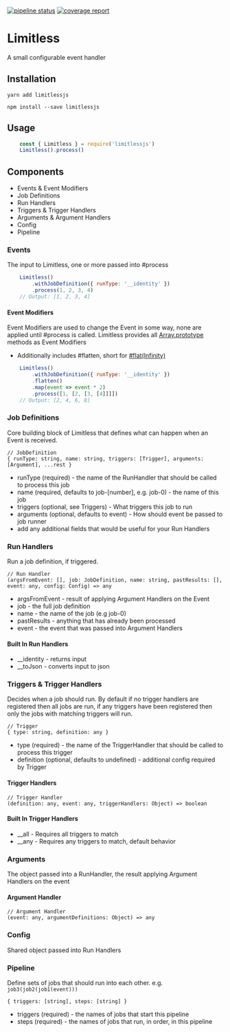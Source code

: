 [![pipeline status](https://gitlab.com/inapinch/limitless/badges/master/pipeline.svg)](https://gitlab.com/inapinch/limitless/commits/master)
[![coverage report](https://gitlab.com/inapinch/limitless/badges/master/coverage.svg)](https://gitlab.com/inapinch/limitless/commits/master)

# Limitless

A small configurable event handler

## Installation
```yarn add limitlessjs```

```npm install --save limitlessjs```

## Usage
```javascript
    const { Limitless } = require('limitlessjs')
    Limitless().process()
```

## Components
- Events & Event Modifiers
- Job Definitions
- Run Handlers
- Triggers & Trigger Handlers
- Arguments & Argument Handlers
- Config
- Pipeline

### Events
The input to Limitless, one or more passed into #process

```javascript
    Limitless()
        .withJobDefinition({ runType: '__identity' })
        .process(1, 2, 3, 4)
    // Output: [1, 2, 3, 4]
```
#### Event Modifiers
Event Modifiers are used to change the Event in some way, none are applied until #process is called.
Limitless provides all 
[Array.prototype](https://developer.mozilla.org/en-US/docs/Web/JavaScript/Reference/Global_Objects/Array) 
methods as Event Modifiers

- Additionally includes #flatten, short for 
[#flat(Infinity)](https://developer.mozilla.org/en-US/docs/Web/JavaScript/Reference/Global_Objects/Array/flat)

```javascript
    Limitless()
        .withJobDefinition({ runType: '__identity' })
        .flatten()
        .map(event => event * 2)
        .process([1, [2, [3, [4]]]])
    // Output: [2, 4, 6, 8]
```

### Job Definitions
Core building block of Limitless that defines what can happen when an Event is received.

    // JobDefinition
    { runType: string, name: string, triggers: [Trigger], arguments: [Argument], ...rest } 

- runType (required) - the name of the RunHandler that should be called to process this job
- name (required, defaults to job-[number], e.g. job-0) - the name of this job
- triggers (optional, see Triggers) - What triggers this job to run
- arguments (optional, defaults to event) - How should event be passed to job runner
- add any additional fields that would be useful for your Run Handlers

### Run Handlers
Run a job definition, if triggered.

    // Run Handler
    (argsFromEvent: [], job: JobDefinition, name: string, pastResults: [], event: any, config: Config) => any
- argsFromEvent - result of applying Argument Handlers on the Event
- job - the full job definition
- name - the name of the job (e.g job-0)
- pastResults - anything that has already been processed
- event - the event that was passed into Argument Handlers

#### Built In Run Handlers
- __identity - returns input
- __toJson - converts input to json

### Triggers & Trigger Handlers
Decides when a job should run. By default if no trigger handlers are registered then all jobs are run, if any triggers 
have been registered then only the jobs with matching triggers will run.
    
    // Trigger
    { type: string, definition: any }
- type (required) - the name of the TriggerHandler that should be called to process this trigger
- definition (optional, defaults to undefined) - additional config required by Trigger

#### Trigger Handlers
    // Trigger Handler
    (definition: any, event: any, triggerHandlers: Object) => boolean 
    
#### Built In Trigger Handlers
- __all - Requires all triggers to match
- __any - Requires any triggers to match, default behavior

### Arguments
The object passed into a RunHandler, the result applying Argument Handlers on the event 

#### Argument Handler
    // Argument Handler
    (event: any, argumentDefinitions: Object) => any

### Config
Shared object passed into Run Handlers

### Pipeline
Define sets of jobs that should run into each other. e.g. ```job3(job2(job1(event)))```

    { triggers: [string], steps: [string] }
- triggers (required) - the names of jobs that start this pipeline
- steps (required) - the names of jobs that run, in order, in this pipeline